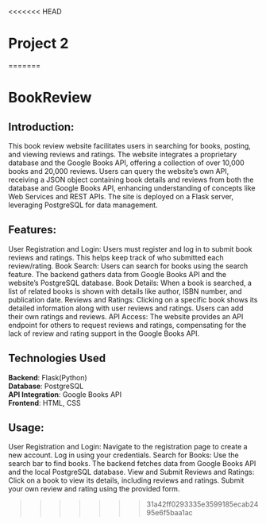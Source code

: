<<<<<<< HEAD
# Project 2
=======
# BookReview
## Introduction:

This book review website facilitates users in searching for books, posting, and viewing reviews and ratings. The website integrates a proprietary database and the Google Books API, offering a collection of over 10,000 books and 20,000 reviews. Users can query the website’s own API, receiving a JSON object containing book details and reviews from both the database and Google Books API, enhancing understanding of concepts like Web Services and REST APIs. The site is deployed on a Flask server, leveraging PostgreSQL for data management.

## Features:

User Registration and Login: Users must register and log in to submit book reviews and ratings. This helps keep track of who submitted each review/rating.
Book Search: Users can search for books using the search feature. The backend gathers data from Google Books API and the website’s PostgreSQL database.
Book Details: When a book is searched, a list of related books is shown with details like author, ISBN number, and publication date.
Reviews and Ratings: Clicking on a specific book shows its detailed information along with user reviews and ratings. Users can add their own ratings and reviews.
API Access: The website provides an API endpoint for others to request reviews and ratings, compensating for the lack of review and rating support in the Google Books API.

## Technologies Used
**Backend**: Flask(Python)<br>
**Database**: PostgreSQL<br>
**API Integration**: Google Books API<br>
**Frontend**: HTML, CSS<br>

## Usage:

User Registration and Login:
Navigate to the registration page to create a new account.
Log in using your credentials.
Search for Books:
Use the search bar to find books. The backend fetches data from Google Books API and the local PostgreSQL database.
View and Submit Reviews and Ratings:
Click on a book to view its details, including reviews and ratings.
Submit your own review and rating using the provided form.
>>>>>>> 31a42ff0293335e3599185ecab2495e6f5baa1ac
